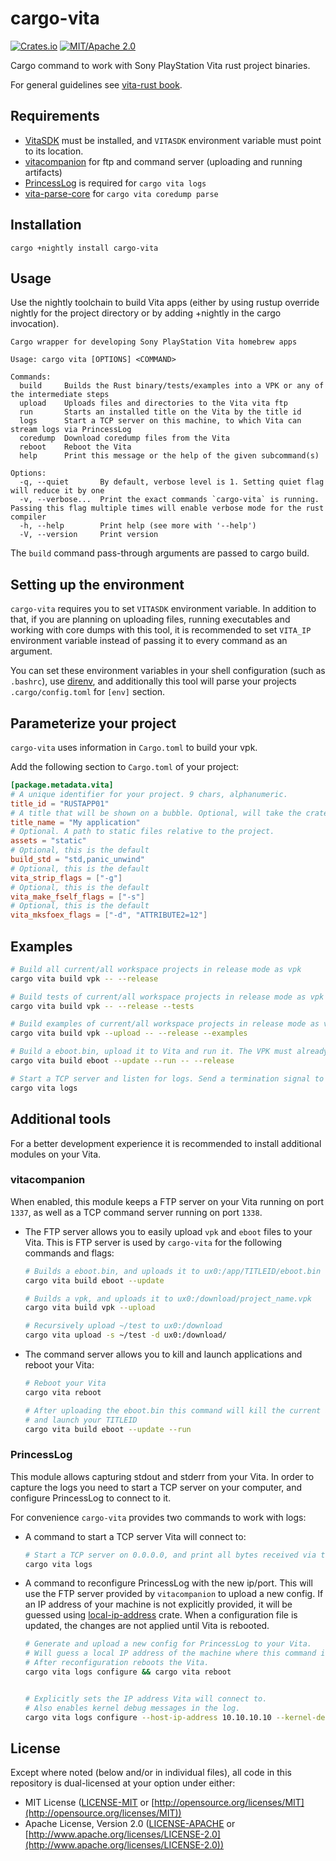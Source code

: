 # cargo-vita

[![Crates.io](https://img.shields.io/crates/v/cargo-vita.svg)](https://crates.io/crates/cargo-vita)
[![MIT/Apache 2.0](https://img.shields.io/badge/license-MIT%2FApache-blue.svg)](https://github.com/vita-rust/cargo-vita#license)


Cargo command to work with Sony PlayStation Vita rust project binaries.

For general guidelines see [vita-rust book](https://vita-rust.github.io/book).

## Requirements

- [VitaSDK](https://vitasdk.org/) must be installed, and `VITASDK` environment variable must point to its location.
- [vitacompanion](https://github.com/devnoname120/vitacompanion) for ftp and command server (uploading and running artifacts)
- [PrincessLog](https://github.com/CelesteBlue-dev/PSVita-RE-tools/tree/master/PrincessLog/build) is required for `cargo vita logs`
- [vita-parse-core](https://github.com/xyzz/vita-parse-core) for `cargo vita coredump parse`

## Installation

```
cargo +nightly install cargo-vita
```

## Usage

Use the nightly toolchain to build Vita apps (either by using rustup override nightly for the project directory or by adding +nightly in the cargo invocation).


```
Cargo wrapper for developing Sony PlayStation Vita homebrew apps

Usage: cargo vita [OPTIONS] <COMMAND>

Commands:
  build     Builds the Rust binary/tests/examples into a VPK or any of the intermediate steps
  upload    Uploads files and directories to the Vita vita ftp
  run       Starts an installed title on the Vita by the title id
  logs      Start a TCP server on this machine, to which Vita can stream logs via PrincessLog
  coredump  Download coredump files from the Vita
  reboot    Reboot the Vita
  help      Print this message or the help of the given subcommand(s)

Options:
  -q, --quiet       By default, verbose level is 1. Setting quiet flag will reduce it by one
  -v, --verbose...  Print the exact commands `cargo-vita` is running. Passing this flag multiple times will enable verbose mode for the rust compiler
  -h, --help        Print help (see more with '--help')
  -V, --version     Print version
```

The `build` command pass-through arguments are passed to cargo build.

## Setting up the environment

`cargo-vita` requires you to set `VITASDK` environment variable. In addition to that, if you are planning on
uploading files, running executables and working with core dumps with this tool, it is recommended to set
`VITA_IP` environment variable instead of passing it to every command as an argument.

You can set these environment variables in your shell configuration (such as `.bashrc`), use [direnv](https://direnv.net/),
and additionally this tool will parse your projects `.cargo/config.toml` for `[env]` section.

## Parameterize your project

`cargo-vita` uses information in `Cargo.toml` to build your vpk.

Add the following section to `Cargo.toml` of your project:

```toml
[package.metadata.vita]
# A unique identifier for your project. 9 chars, alphanumeric.
title_id = "RUSTAPP01"
# A title that will be shown on a bubble. Optional, will take the crate name as the default
title_name = "My application"
# Optional. A path to static files relative to the project.
assets = "static"
# Optional, this is the default
build_std = "std,panic_unwind"
# Optional, this is the default
vita_strip_flags = ["-g"]
# Optional, this is the default
vita_make_fself_flags = ["-s"]
# Optional, this is the default
vita_mksfoex_flags = ["-d", "ATTRIBUTE2=12"]
```

## Examples

```sh
# Build all current/all workspace projects in release mode as vpk
cargo vita build vpk -- --release

# Build tests of current/all workspace projects in release mode as vpk
cargo vita build vpk -- --release --tests

# Build examples of current/all workspace projects in release mode as vpk and upload vpk files to ux0:/download/
cargo vita build vpk --upload -- --release --examples

# Build a eboot.bin, upload it to Vita and run it. The VPK must already be installed for that to work.
cargo vita build eboot --update --run -- --release

# Start a TCP server and listen for logs. Send a termination signal to stop (e.g. ctrl+c)
cargo vita logs
```

## Additional tools

For a better development experience it is recommended to install additional modules on your Vita.

### vitacompanion

When enabled, this module keeps a FTP server on your Vita running on port `1337`, as well as a TCP command server running on port `1338`.

- The FTP server allows you to easily upload `vpk` and `eboot` files to your Vita. This is FTP server is used by `cargo-vita` for the following commands and flags:

  ```sh
  # Builds a eboot.bin, and uploads it to ux0:/app/TITLEID/eboot.bin
  cargo vita build eboot --update

  # Builds a vpk, and uploads it to ux0:/download/project_name.vpk
  cargo vita build vpk --upload

  # Recursively upload ~/test to ux0:/download
  cargo vita upload -s ~/test -d ux0:/download/
  ```

- The command server allows you to kill and launch applications and reboot your Vita:

  ```sh
  # Reboot your Vita
  cargo vita reboot

  # After uploading the eboot.bin this command will kill the current app,
  # and launch your TITLEID
  cargo vita build eboot --update --run
  ```

### PrincessLog

This module allows capturing stdout and stderr from your Vita.
In order to capture the logs you need to start a TCP server on your computer, and configure
PrincessLog to connect to it.

For convenience `cargo-vita` provides two commands to work with logs:

  - A command to start a TCP server Vita will connect to:

    ```sh
    # Start a TCP server on 0.0.0.0, and print all bytes received via the socket to stdout
    cargo vita logs
    ```
  - A command to reconfigure PrincessLog with the new ip/port. This will use
    the FTP server provided by `vitacompanion` to upload a new config.
    If an IP address of your machine is not explicitly provided, it will be guessed
    using [local-ip-address](https://crates.io/crates/local-ip-address) crate.
    When a configuration file is updated, the changes are not applied until Vita is rebooted.

    ```sh
    # Generate and upload a new config for PrincessLog to your Vita.
    # Will guess a local IP address of the machine where this command is executed.
    # After reconfiguration reboots the Vita.
    cargo vita logs configure && cargo vita reboot


    # Explicitly sets the IP address Vita will connect to.
    # Also enables kernel debug messages in the log.
    cargo vita logs configure --host-ip-address 10.10.10.10 --kernel-debug
    ```

## License

Except where noted (below and/or in individual files), all code in this repository is dual-licensed at your option under either:

* MIT License ([LICENSE-MIT](LICENSE-MIT) or [http://opensource.org/licenses/MIT](http://opensource.org/licenses/MIT))
* Apache License, Version 2.0 ([LICENSE-APACHE](LICENSE-APACHE) or [http://www.apache.org/licenses/LICENSE-2.0](http://www.apache.org/licenses/LICENSE-2.0))

